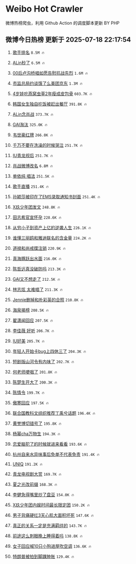 # Weibo Hot Crawler 



微博热榜爬虫，利用 Github Action 的调度脚本更新 BY PHP 


## 微博今日热榜 更新于 2025-07-18 22:17:54 
1. [歌手排名](https://s.weibo.com/weibo?q=%E6%AD%8C%E6%89%8B%E6%8E%92%E5%90%8D&t=31&band_rank=1&Refer=top) `8.5M 🔥` 

1. [ALin秒了](https://s.weibo.com/weibo?q=ALin%E7%A7%92%E4%BA%86&t=31&band_rank=2&Refer=top) `6.5M 🔥` 

1. [00后卢沟桥唱如愿告慰抗战先烈](https://s.weibo.com/weibo?q=%2300%E5%90%8E%E5%8D%A2%E6%B2%9F%E6%A1%A5%E5%94%B1%E5%A6%82%E6%84%BF%E5%91%8A%E6%85%B0%E6%8A%97%E6%88%98%E5%85%88%E7%83%88%23&t=31&band_rank=3&Refer=top) `1.6M 🔥` 

1. [市监总局约谈饿了么美团京东](https://s.weibo.com/weibo?q=%23%E5%B8%82%E7%9B%91%E6%80%BB%E5%B1%80%E7%BA%A6%E8%B0%88%E9%A5%BF%E4%BA%86%E4%B9%88%E7%BE%8E%E5%9B%A2%E4%BA%AC%E4%B8%9C%23&t=31&band_rank=4&Refer=top) `1.3M 🔥` 

1. [4岁娃吃燕窝虫草2年瘦成皮包骨](https://s.weibo.com/weibo?q=%234%E5%B2%81%E5%A8%83%E5%90%83%E7%87%95%E7%AA%9D%E8%99%AB%E8%8D%892%E5%B9%B4%E7%98%A6%E6%88%90%E7%9A%AE%E5%8C%85%E9%AA%A8%23&t=31&band_rank=5&Refer=top) `603.7K 🔥` 

1. [韩国女生独自吃饭被赶出餐厅](https://s.weibo.com/weibo?q=%23%E9%9F%A9%E5%9B%BD%E5%A5%B3%E7%94%9F%E7%8B%AC%E8%87%AA%E5%90%83%E9%A5%AD%E8%A2%AB%E8%B5%B6%E5%87%BA%E9%A4%90%E5%8E%85%23&t=31&band_rank=6&Refer=top) `391.8K 🔥` 

1. [ALin念肖战](https://s.weibo.com/weibo?q=ALin%E5%BF%B5%E8%82%96%E6%88%98&t=31&band_rank=7&Refer=top) `373.7K 🔥` 

1. [GAI淘汰](https://s.weibo.com/weibo?q=GAI%E6%B7%98%E6%B1%B0&t=31&band_rank=8&Refer=top) `325.0K 🔥` 

1. [韦世豪红牌](https://s.weibo.com/weibo?q=%E9%9F%A6%E4%B8%96%E8%B1%AA%E7%BA%A2%E7%89%8C&t=31&band_rank=9&Refer=top) `266.0K 🔥` 

1. [千万不要在洗澡的时候哭泣](https://s.weibo.com/weibo?q=%E5%8D%83%E4%B8%87%E4%B8%8D%E8%A6%81%E5%9C%A8%E6%B4%97%E6%BE%A1%E7%9A%84%E6%97%B6%E5%80%99%E5%93%AD%E6%B3%A3&t=31&band_rank=10&Refer=top) `251.7K 🔥` 

1. [IU青龙视后](https://s.weibo.com/weibo?q=%23IU%E9%9D%92%E9%BE%99%E8%A7%86%E5%90%8E%23&t=31&band_rank=11&Refer=top) `251.7K 🔥` 

1. [肖战微博改名](https://s.weibo.com/weibo?q=%E8%82%96%E6%88%98%E5%BE%AE%E5%8D%9A%E6%94%B9%E5%90%8D&t=31&band_rank=12&Refer=top) `6.8M 🔥` 

1. [单依纯 唱法](https://s.weibo.com/weibo?q=%E5%8D%95%E4%BE%9D%E7%BA%AF%20%E5%94%B1%E6%B3%95&t=31&band_rank=13&Refer=top) `251.5K 🔥` 

1. [歌手直播](https://s.weibo.com/weibo?q=%E6%AD%8C%E6%89%8B%E7%9B%B4%E6%92%AD&t=31&band_rank=14&Refer=top) `251.4K 🔥` 

1. [孙颖莎被印在了EMS录取通知书封面](https://s.weibo.com/weibo?q=%23%E5%AD%99%E9%A2%96%E8%8E%8E%E8%A2%AB%E5%8D%B0%E5%9C%A8%E4%BA%86EMS%E5%BD%95%E5%8F%96%E9%80%9A%E7%9F%A5%E4%B9%A6%E5%B0%81%E9%9D%A2%23&t=31&band_rank=15&Refer=top) `251.4K 🔥` 

1. [X玖少年团发文](https://s.weibo.com/weibo?q=%23X%E7%8E%96%E5%B0%91%E5%B9%B4%E5%9B%A2%E5%8F%91%E6%96%87%23&t=31&band_rank=16&Refer=top) `248.8K 🔥` 

1. [田志希官宣怀孕](https://s.weibo.com/weibo?q=%23%E7%94%B0%E5%BF%97%E5%B8%8C%E5%AE%98%E5%AE%A3%E6%80%80%E5%AD%95%23&t=31&band_rank=17&Refer=top) `228.6K 🔥` 

1. [从穷小子到资产上亿的逆袭人生](https://s.weibo.com/weibo?q=%E4%BB%8E%E7%A9%B7%E5%B0%8F%E5%AD%90%E5%88%B0%E8%B5%84%E4%BA%A7%E4%B8%8A%E4%BA%BF%E7%9A%84%E9%80%86%E8%A2%AD%E4%BA%BA%E7%94%9F&t=31&band_rank=18&Refer=top) `226.1K 🔥` 

1. [谁懂三丽鸥和雅迪联名的含金量](https://s.weibo.com/weibo?q=%23%E8%B0%81%E6%87%82%E4%B8%89%E4%B8%BD%E9%B8%A5%E5%92%8C%E9%9B%85%E8%BF%AA%E8%81%94%E5%90%8D%E7%9A%84%E5%90%AB%E9%87%91%E9%87%8F%23&t=31&band_rank=19&Refer=top) `224.2K 🔥` 

1. [道禄和尚戒牒注销](https://s.weibo.com/weibo?q=%23%E9%81%93%E7%A6%84%E5%92%8C%E5%B0%9A%E6%88%92%E7%89%92%E6%B3%A8%E9%94%80%23&t=31&band_rank=20&Refer=top) `220.9K 🔥` 

1. [真海豚跃出水面](https://s.weibo.com/weibo?q=%23%E7%9C%9F%E6%B5%B7%E8%B1%9A%E8%B7%83%E5%87%BA%E6%B0%B4%E9%9D%A2%23&t=31&band_rank=21&Refer=top) `216.0K 🔥` 

1. [陈哲远真没破防吗](https://s.weibo.com/weibo?q=%E9%99%88%E5%93%B2%E8%BF%9C%E7%9C%9F%E6%B2%A1%E7%A0%B4%E9%98%B2%E5%90%97&t=31&band_rank=22&Refer=top) `213.3K 🔥` 

1. [GAI又不想走了](https://s.weibo.com/weibo?q=GAI%E5%8F%88%E4%B8%8D%E6%83%B3%E8%B5%B0%E4%BA%86&t=31&band_rank=23&Refer=top) `212.5K 🔥` 

1. [林志炫 太难唱了](https://s.weibo.com/weibo?q=%E6%9E%97%E5%BF%97%E7%82%AB%20%E5%A4%AA%E9%9A%BE%E5%94%B1%E4%BA%86&t=31&band_rank=24&Refer=top) `211.3K 🔥` 

1. [Jennie删掉和朴彩英的合照](https://s.weibo.com/weibo?q=%23Jennie%E5%88%A0%E6%8E%89%E5%92%8C%E6%9C%B4%E5%BD%A9%E8%8B%B1%E7%9A%84%E5%90%88%E7%85%A7%23&t=31&band_rank=25&Refer=top) `210.8K 🔥` 

1. [海泉揭榜](https://s.weibo.com/weibo?q=%E6%B5%B7%E6%B3%89%E6%8F%AD%E6%A6%9C&t=31&band_rank=26&Refer=top) `208.5K 🔥` 

1. [翟潇闻回应](https://s.weibo.com/weibo?q=%E7%BF%9F%E6%BD%87%E9%97%BB%E5%9B%9E%E5%BA%94&t=31&band_rank=27&Refer=top) `207.5K 🔥` 

1. [李佳薇 好听](https://s.weibo.com/weibo?q=%E6%9D%8E%E4%BD%B3%E8%96%87%20%E5%A5%BD%E5%90%AC&t=31&band_rank=28&Refer=top) `206.7K 🔥` 

1. [IU好美](https://s.weibo.com/weibo?q=IU%E5%A5%BD%E7%BE%8E&t=31&band_rank=29&Refer=top) `205.7K 🔥` 

1. [年轻人开始卡bug上四休三了](https://s.weibo.com/weibo?q=%23%E5%B9%B4%E8%BD%BB%E4%BA%BA%E5%BC%80%E5%A7%8B%E5%8D%A1bug%E4%B8%8A%E5%9B%9B%E4%BC%91%E4%B8%89%E4%BA%86%23&t=31&band_rank=30&Refer=top) `204.3K 🔥` 

1. [短剧版山河令有内味了](https://s.weibo.com/weibo?q=%E7%9F%AD%E5%89%A7%E7%89%88%E5%B1%B1%E6%B2%B3%E4%BB%A4%E6%9C%89%E5%86%85%E5%91%B3%E4%BA%86&t=31&band_rank=31&Refer=top) `202.7K 🔥` 

1. [何老师哽咽了](https://s.weibo.com/weibo?q=%E4%BD%95%E8%80%81%E5%B8%88%E5%93%BD%E5%92%BD%E4%BA%86&t=31&band_rank=32&Refer=top) `201.8K 🔥` 

1. [陈楚生开大了](https://s.weibo.com/weibo?q=%23%E9%99%88%E6%A5%9A%E7%94%9F%E5%BC%80%E5%A4%A7%E4%BA%86%23&t=31&band_rank=33&Refer=top) `200.3K 🔥` 

1. [陈情令](https://s.weibo.com/weibo?q=%E9%99%88%E6%83%85%E4%BB%A4&t=31&band_rank=34&Refer=top) `199.7K 🔥` 

1. [傲寒回应](https://s.weibo.com/weibo?q=%E5%82%B2%E5%AF%92%E5%9B%9E%E5%BA%94&t=31&band_rank=35&Refer=top) `197.5K 🔥` 

1. [联合国教科文组织推荐丁禹兮话题](https://s.weibo.com/weibo?q=%E8%81%94%E5%90%88%E5%9B%BD%E6%95%99%E7%A7%91%E6%96%87%E7%BB%84%E7%BB%87%E6%8E%A8%E8%8D%90%E4%B8%81%E7%A6%B9%E5%85%AE%E8%AF%9D%E9%A2%98&t=31&band_rank=36&Refer=top) `196.4K 🔥` 

1. [黄誉博切错号了](https://s.weibo.com/weibo?q=%E9%BB%84%E8%AA%89%E5%8D%9A%E5%88%87%E9%94%99%E5%8F%B7%E4%BA%86&t=31&band_rank=37&Refer=top) `195.8K 🔥` 

1. [杨幂cha万物生](https://s.weibo.com/weibo?q=%E6%9D%A8%E5%B9%82cha%E4%B8%87%E7%89%A9%E7%94%9F&t=31&band_rank=38&Refer=top) `194.3K 🔥` 

1. [恋爱脑犯了的时候就进来看看](https://s.weibo.com/weibo?q=%E6%81%8B%E7%88%B1%E8%84%91%E7%8A%AF%E4%BA%86%E7%9A%84%E6%97%B6%E5%80%99%E5%B0%B1%E8%BF%9B%E6%9D%A5%E7%9C%8B%E7%9C%8B&t=31&band_rank=39&Refer=top) `193.6K 🔥` 

1. [杭州自来水异味事后免单不代表免责](https://s.weibo.com/weibo?q=%23%E6%9D%AD%E5%B7%9E%E8%87%AA%E6%9D%A5%E6%B0%B4%E5%BC%82%E5%91%B3%E4%BA%8B%E5%90%8E%E5%85%8D%E5%8D%95%E4%B8%8D%E4%BB%A3%E8%A1%A8%E5%85%8D%E8%B4%A3%23&t=31&band_rank=40&Refer=top) `191.4K 🔥` 

1. [UNIQ](https://s.weibo.com/weibo?q=UNIQ&t=31&band_rank=41&Refer=top) `191.2K 🔥` 

1. [青龙电视剧大赏](https://s.weibo.com/weibo?q=%E9%9D%92%E9%BE%99%E7%94%B5%E8%A7%86%E5%89%A7%E5%A4%A7%E8%B5%8F&t=31&band_rank=42&Refer=top) `169.7K 🔥` 

1. [夏之光改前缀](https://s.weibo.com/weibo?q=%23%E5%A4%8F%E4%B9%8B%E5%85%89%E6%94%B9%E5%89%8D%E7%BC%80%23&t=31&band_rank=43&Refer=top) `168.3K 🔥` 

1. [李健急得嘴里炒了盘豆](https://s.weibo.com/weibo?q=%E6%9D%8E%E5%81%A5%E6%80%A5%E5%BE%97%E5%98%B4%E9%87%8C%E7%82%92%E4%BA%86%E7%9B%98%E8%B1%86&t=31&band_rank=44&Refer=top) `154.0K 🔥` 

1. [X玖少年团内娱时间最长限定团](https://s.weibo.com/weibo?q=%23X%E7%8E%96%E5%B0%91%E5%B9%B4%E5%9B%A2%E5%86%85%E5%A8%B1%E6%97%B6%E9%97%B4%E6%9C%80%E9%95%BF%E9%99%90%E5%AE%9A%E5%9B%A2%23&t=31&band_rank=45&Refer=top) `150.2K 🔥` 

1. [男子背痛硬扛3天心肌大面积坏死](https://s.weibo.com/weibo?q=%23%E7%94%B7%E5%AD%90%E8%83%8C%E7%97%9B%E7%A1%AC%E6%89%9B3%E5%A4%A9%E5%BF%83%E8%82%8C%E5%A4%A7%E9%9D%A2%E7%A7%AF%E5%9D%8F%E6%AD%BB%23&t=31&band_rank=46&Refer=top) `147.6K 🔥` 

1. [真正的关系一定是充满羁绊的](https://s.weibo.com/weibo?q=%E7%9C%9F%E6%AD%A3%E7%9A%84%E5%85%B3%E7%B3%BB%E4%B8%80%E5%AE%9A%E6%98%AF%E5%85%85%E6%BB%A1%E7%BE%81%E7%BB%8A%E7%9A%84&t=31&band_rank=47&Refer=top) `143.7K 🔥` 

1. [前途这么刺眼晚上睡得着吗](https://s.weibo.com/weibo?q=%E5%89%8D%E9%80%94%E8%BF%99%E4%B9%88%E5%88%BA%E7%9C%BC%E6%99%9A%E4%B8%8A%E7%9D%A1%E5%BE%97%E7%9D%80%E5%90%97&t=31&band_rank=48&Refer=top) `138.8K 🔥` 

1. [女子回应喊10只小狗进屋吹空调](https://s.weibo.com/weibo?q=%23%E5%A5%B3%E5%AD%90%E5%9B%9E%E5%BA%94%E5%96%8A10%E5%8F%AA%E5%B0%8F%E7%8B%97%E8%BF%9B%E5%B1%8B%E5%90%B9%E7%A9%BA%E8%B0%83%23&t=31&band_rank=49&Refer=top) `136.6K 🔥` 

1. [特朗普被拍到脚踝肿胀](https://s.weibo.com/weibo?q=%23%E7%89%B9%E6%9C%97%E6%99%AE%E8%A2%AB%E6%8B%8D%E5%88%B0%E8%84%9A%E8%B8%9D%E8%82%BF%E8%83%80%23&t=31&band_rank=50&Refer=top) `129.4K 🔥` 

